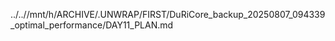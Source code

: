 ../..//mnt/h/ARCHIVE/.UNWRAP/FIRST/DuRiCore_backup_20250807_094339_optimal_performance/DAY11_PLAN.md